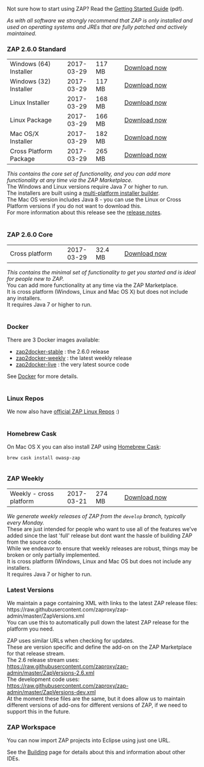 Not sure how to start using ZAP? Read the [Getting Started Guide](https://github.com/zaproxy/zaproxy/releases/download/2.6.0/ZAPGettingStartedGuide-2.6.pdf) (pdf).

_As with all software we strongly recommend that ZAP is only installed and used on operating systems and JREs that are fully patched and actively maintained._

### ZAP 2.6.0 Standard

<table width='80%'>
<tr>
<td width='30%'>Windows (64) Installer</td><td width='15%'>2017-03-29</td><td width='15%'>117 MB</td><td><a href='https://github.com/zaproxy/zaproxy/releases/download/2.6.0/ZAP_2_6_0_windows.exe'>Download now</a></td>
</tr>
<tr>
<td width='30%'>Windows (32) Installer</td><td width='15%'>2017-03-29</td><td width='15%'>117 MB</td><td><a href='https://github.com/zaproxy/zaproxy/releases/download/2.6.0/ZAP_2_6_0_windows-x32.exe'>Download now</a></td>
</tr>
<tr>
<td width='30%'>Linux Installer</td><td width='15%'>2017-03-29</td><td width='15%'>168 MB</td><td><a href='https://github.com/zaproxy/zaproxy/releases/download/2.6.0/ZAP_2_6_0_unix.sh'>Download now</a></td>
</tr>
<tr>
<td width='30%'>Linux Package</td><td width='15%'>2017-03-29</td><td width='15%'>166 MB</td><td><a href='https://github.com/zaproxy/zaproxy/releases/download/2.6.0/ZAP_2.6.0_Linux.tar.gz'>Download now</a></td>
</tr>
<tr>
<td width='30%'>Mac OS/X Installer</td><td width='15%'>2017-03-29</td><td width='15%'>182 MB</td><td><a href='https://github.com/zaproxy/zaproxy/releases/download/2.6.0/ZAP_2_6_0_macos.dmg'>Download now</a></td>
</tr>
<tr>
<td width='30%'>Cross Platform Package</td><td width='15%'>2017-03-29</td><td width='15%'>265 MB</td><td><a href='https://github.com/zaproxy/zaproxy/releases/download/2.6.0/ZAP_2.6.0_Crossplatform.zip'>Download now</a></td>
</tr>

</table>

_This contains the core set of functionality, and you can add more functionality at any time via the ZAP Marketplace._<br>
The Windows and Linux versions require Java 7 or higher to run.<br>
The installers are built using a <a href='https://www.ej-technologies.com/products/install4j/overview.html'>multi-platform installer builder</a>.<br>
The Mac OS version includes Java 8 - you can use the Linux or Cross Platform versions if you do not want to download this.<br>
For more information about this release see the <a href='https://github.com/zaproxy/zap-core-help/wiki/HelpReleases2_6_0'>release notes</a>.<br>
<br>
<h3>ZAP 2.6.0 Core</h3>

<table width='80%'>
<tr>
<td width='30%'>Cross platform</td><td width='15%'>2017-03-29</td><td width='15%'>32.4 MB</td><td><a href='https://github.com/zaproxy/zaproxy/releases/download/2.6.0/ZAP_2.6.0_Core.tar.gz'>Download now</a></td>
</tr>
</table>

<i>This contains the minimal set of functionality to get you started and is ideal for people new to ZAP.</i><br>
You can add more functionality at any time via the ZAP Marketplace.<br>
It is cross platform (Windows, Linux and Mac OS X) but does not include any installers.<br>
It requires Java 7 or higher to run.<br>
<br>
<h3>Docker</h3>

There are 3 Docker images available:<br>
<ul><li><a href='https://registry.hub.docker.com/u/owasp/zap2docker-stable/'>zap2docker-stable</a> : the 2.6.0 release<br>
</li><li><a href='https://registry.hub.docker.com/u/owasp/zap2docker-weekly/'>zap2docker-weekly</a> : the latest weekly release</li>
</li><li><a href='https://registry.hub.docker.com/u/owasp/zap2docker-live/'>zap2docker-live</a> : the very latest source code</li></ul>

See <a href='Docker'>Docker</a> for more details.<br>
<br>
<h3>Linux Repos</h3>
We now also have <a href='https://software.opensuse.org/download.html?project=home%3Acabelo&package=owasp-zap'>official ZAP Linux Repos</a> :)<br>
<br>
<h3>Homebrew Cask</h3>
On Mac OS X you can also install ZAP using <a href='http://caskroom.io/'>Homebrew Cask</a>:<br>
<pre><code>brew cask install owasp-zap<br>
</code></pre>

<h3>ZAP Weekly</h3>

<table width='80%'>
<tr>
<td width='30%'>Weekly - cross platform</td><td width='15%'>2017-03-21</td><td width='15%'>274 MB</td><td><a href='https://github.com/zaproxy/zaproxy/releases/download/w2017-03-21/ZAP_WEEKLY_D-2017-03-21.zip'>Download now</a></td>
</tr>
</table>

<i>We generate weekly releases of ZAP from the `develop` branch, typically every Monday.</i><br>
These are just intended for people who want to use all of the features we've added since the last 'full' release but dont want the hassle of building ZAP from the source code.<br>
While we endeavor to ensure that weekly releases are robust, things may be broken or only partially implemented.<br>
It is cross platform (Windows, Linux and Mac OS but does not include any installers.<br>
It requires Java 7 or higher to run.<br>

<h3>Latest Versions</h3>
We maintain a page containing XML with links to the latest ZAP release files: https://raw.githubusercontent.com/zaproxy/zap-admin/master/ZapVersions.xml<br>
You can use this to automatically pull down the latest ZAP release for the platform you need.

ZAP uses similar URLs when checking for updates.<br>
These are version specific and define the add-on on the ZAP Marketplace for that release stream.<br>
The 2.6 release stream uses: https://raw.githubusercontent.com/zaproxy/zap-admin/master/ZapVersions-2.6.xml<br>
The development code uses: https://raw.githubusercontent.com/zaproxy/zap-admin/master/ZapVersions-dev.xml<br>
At the moment these files are the same, but it does allow us to maintain different versions of add-ons for different versions of ZAP, if we need to support this in the future.

<h3>ZAP Workspace</h3>
You can now import ZAP projects into Eclipse using just one URL.

See the [Building](Building) page for details about this and information about other IDEs.